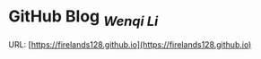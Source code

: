 # GitHub Blog <sub>_Wenqi Li_</sub>
URL: [https://firelands128.github.io](https://firelands128.github.io)
